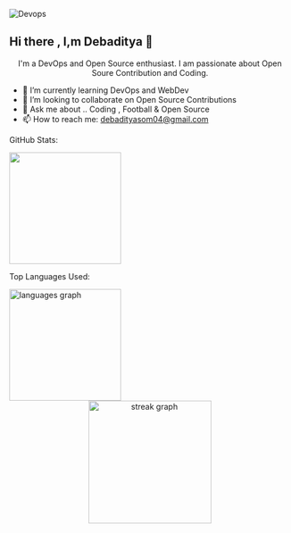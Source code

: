 ![Devops](https://github.com/Debaditya-Som/Debaditya-Som/assets/121785700/30219086-4351-4614-adca-7bb78ed19ed2)
## Hi there , I,m Debaditya 👋





 <center> I'm a DevOps and Open Source enthusiast. I am passionate about Open Soure Contribution and Coding.</center>


- 🌱 I’m currently learning DevOps and WebDev
- 👯 I’m looking to collaborate on Open Source Contributions
- 💬 Ask me about .. Coding , Football & Open Source 
- 📫 How to reach me: debadityasom04@gmail.com

GitHub Stats: 

<img height=200 align="center" src="https://github-readme-stats.vercel.app/api?username=debaditya-som&show_icons=true&rank_icon=github&theme=highcontrast&card_width=320" />

Top Languages Used:

<img  align="center" src="https://github-readme-stats.vercel.app/api/top-langs?username=debaditya-som&show_icons=true&hide_title=false&layout=compact&card_width=320&langs_count=5&theme=highcontrast&order=2&card_width=320" height="200" alt="languages graph"  />

<div align="center">
  <img src="https://streak-stats.demolab.com?user=debaditya-som&locale=en&mode=daily&theme=highcontras&hide_border=false&border_radius=5&order=3" height="220" alt="streak graph"  />
</div>
